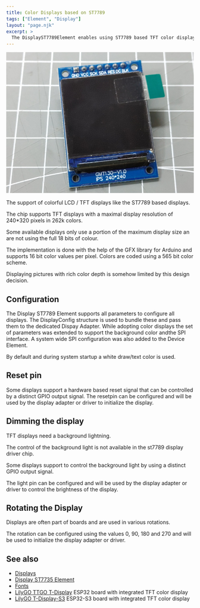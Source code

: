 ```yaml
---
title: Color Displays based on ST7789
tags: ["Element", "Display"]
layout: "page.njk"
excerpt: >
  The DisplayST7789Element enables using ST7789 based TFT color displays.
---
```


![st7789 display](/elements/display/st7789.jpg)

The support of colorful LCD / TFT displays like the ST7789 based displays.

The chip supports TFT displays
with a maximal display resolution of 240*320 pixels in 262k colors.

Some available displays only use a portion of the maximum display size an are not using the full 18 bits of colour.


The implementation is done with the help of the GFX library for Arduino and supports 16 bit color values per pixel. Colors are coded using a 565 bit color scheme.

Displaying pictures with rich color depth is somehow limited by this design decision.


## Configuration

The Display ST7789 Element supports all parameters to configure all displays. The DisplayConfig structure is used to bundle these and pass them to the dedicated Dispay Adapter. While adopting color displays the set of parameters was extended to support the background color andthe SPI interface. A system wide SPI configuration was also added to the Device Element.

By default and during system startup a white draw/text color is used.


## Reset pin

Some displays support a hardware based reset signal that can be controlled by a distinct GPIO output signal. The resetpin can be configured and will be used by the display adapter or driver to initialize the display.


## Dimming the display

TFT displays need a background lightning.

The control of the background light is not available in the st7789 display driver chip.

Some displays support to control the background light by using a distinct GPIO output signal.

The light pin can be configured and will be used by the display adapter or driver to control the brightness of the display.


## Rotating the Display

Displays are often part of boards and are used in various rotations.

The rotation can be configured using the values 0, 90, 180 and 270 and will be used to initialize the display adapter or driver.


## See also

* [Displays](/elements/display/index.md)
* [Display ST7735 Element](/elements/display/st7735.md)
* [Fonts](/elements/display/fonts.md)
* [LilyGO TTGO T-Display](/boards/esp32/ttgo-t-display.md) ESP32 board with integrated TFT color display
* [LilyGO T-Display-S3](/boards/esp32s3/lilygo-t-display-s3.md) ESP32-S3 board with integrated TFT color display